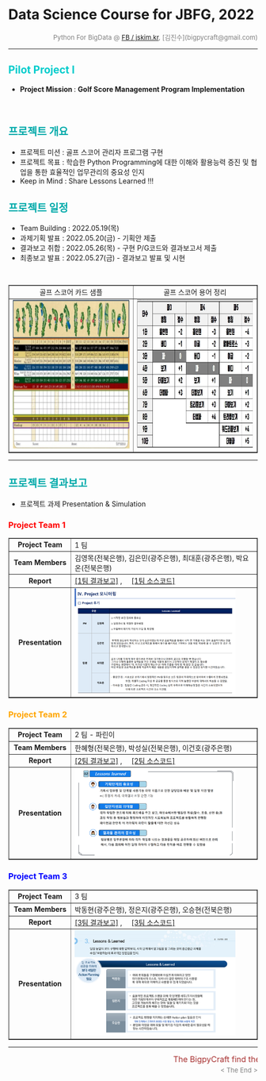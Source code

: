 # Data Science Course for JBFG, 2022

<div align='right'><font size=2 color='gray'>Python For BigData @ <font color='blue'><a href='https://www.facebook.com/jskim.kr'>FB / jskim.kr</a></font>, [김진수](bigpycraft@gmail.com)</font></div>
<hr>

<h2><font color="#00CCCC"><b>Pilot Project I</b></font></h2>


- <b>Project Mission </b> : <b>Golf Score Management Program Implementation </b>

<br/>

## <font color='#00AAAA'>프로젝트 개요</font>
>  
- 프로젝트 미션 : 골프 스코어 관리자 프로그램 구현
- 프로젝트 목표 : 학습한 Python Programming에 대한 이해와 활용능력 증진 및 협업을 통한 효율적인 업무관리의 중요성 인지
- Keep in Mind : Share Lessons Learned !!!

## <font color='#00AAAA'>프로젝트 일정</font>

- Team Building : 2022.05.19(목) 
- 과제기획  발표 : 2022.05.20(금) - 기획안 제출    
- 결과보고  취합 : 2022.05.26(목) - 구현 P/G코드와 결과보고서 제출
- 최종보고  발표 : 2022.05.27(금) - 결과보고 발표 및 시현
<br/>

<table border=1>
	<tr align=center>
		<td>
			골프 스코어 카드 샘플
		</td>
		<td>
			골프 스코어 용어 정리
		</td>
	</tr>
	<tr>
		<td>
			<img src="./images/골프스코어카드.png" width=400 height=300>
		</td>
		<td>
			<img src="./images/골프스코어용어.png" width=400 height=300>
		</td>
	</tr>
</table>



<hr>

##  <font color='#00AAAA'>프로젝트 결과보고</font>
- 프로젝트 과제  Presentation & Simulation 

### <font color="red">Project Team 1 </font>

<div align=left width=100%>
<table border=1 width=100%>
	<tr>
		<td width="25%"><div align="center"><b>Project Team</b></div></td>
		<td width="75%"><div align="left" > 1 팀</div></td>
	</tr>
	<tr>
		<td><div align="center"><b>Team Members</b></div></td>
		<td><div align="left" > 김영목(전북은행), 김은민(광주은행), 최대훈(광주은행), 박요온(전북은행) </div></td>
	</tr>
	<tr>
		<td><div align="center"><b>Report</b></div></td>
		<td>
			<div align="left" > 
				<a href="./report/P1_결과보고서_1팀.pdf">[1팀 결과보고]</a> , &nbsp;&nbsp;&nbsp; 
				<a href="./source/team1/">[1팀 소스코드]</a>  
			</div>
		</td>
	</tr>
	<tr>
		<td><div align="center"><b>Presentation</b></div></td>
		<td><div align="left" ><a href="./report/P1_결과보고서_1팀.pdf"><img src="./images/P1_결과보고서_1팀.png" width="90%"></a></div></td>
	</tr>
</table>
</div>


### <font color="orange">Project Team 2 </font>

<div align=left width=100%>
<table border=1 width=100%>
	<tr>
		<td width="25%"><div align="center"><b>Project Team</b></div></td>
		<td width="75%"><div align="left" > 2 팀 - 파린이</div></td>
	</tr>
	<tr>
		<td><div align="center"><b>Team Members</b></div></td>
		<td><div align="left" > 한혜형(전북은행), 박성실(전북은행), 이건호(광주은행) </div></td>
	</tr>
	<tr>
		<td><div align="center"><b>Report</b></div></td>
		<td>
			<div align="left" > 
				<a href="./report/P1_결과보고서_2팀.pdf">[2팀 결과보고]</a> , &nbsp;&nbsp;&nbsp; 
				<a href="./source/team2/">[2팀 소스코드]</a>  
			</div>
		</td>
	</tr>
	<tr>
		<td><div align="center"><b>Presentation</b></div></td>
		<td><div align="left" ><a href="./report/P1_결과보고서_2팀.pdf"><img src="./images/P1_결과보고서_2팀.png" width="90%"></a></div></td>
	</tr>
</table>
</div>


### <font color="blue">Project Team 3 </font>

<div align=left width=100%>
<table border=1 width=100%>
	<tr>
		<td width="25%"><div align="center"><b>Project Team</b></div></td>
		<td width="75%"><div align="left" > 3 팀 </div></td>
	</tr>
	<tr>
		<td><div align="center"><b>Team Members</b></div></td>
		<td><div align="left" > 박동현(광주은행), 정은지(광주은행), 오승현(전북은행) </div></td>
	</tr>
	<tr>
		<td><div align="center"><b>Report</b></div></td>
		<td>
			<div align="left" > 
				<a href="./report/P1_결과보고서_3팀.pdf">[3팀 결과보고]</a> , &nbsp;&nbsp;&nbsp; 
				<a href="./source/team3/">[3팀 소스코드]</a>  
			</div>
		</td>
	</tr>
	<tr>
		<td><div align="center"><b>Presentation</b></div></td>
		<td><div align="left" ><a href="./report/P1_결과보고서_3팀.pdf"><img src="./images/P1_결과보고서_3팀.png" width="90%"></a></div></td>
	</tr>
</table>
</div>

<hr>
<marquee><font size=3 color='brown'>The BigpyCraft find the information to design valuable society with Technology & Craft.</font></marquee>
<div align='right'><font size=2 color='gray'> &lt; The End &gt; </font></div>
